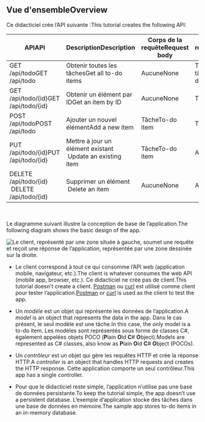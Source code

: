 ## <a name="overview"></a><span data-ttu-id="2c2b3-101">Vue d'ensemble</span><span class="sxs-lookup"><span data-stu-id="2c2b3-101">Overview</span></span>

<span data-ttu-id="2c2b3-102">Ce didacticiel crée l’API suivante :</span><span class="sxs-lookup"><span data-stu-id="2c2b3-102">This tutorial creates the following API:</span></span>

|<span data-ttu-id="2c2b3-103">API</span><span class="sxs-lookup"><span data-stu-id="2c2b3-103">API</span></span> | <span data-ttu-id="2c2b3-104">Description</span><span class="sxs-lookup"><span data-stu-id="2c2b3-104">Description</span></span> | <span data-ttu-id="2c2b3-105">Corps de la requête</span><span class="sxs-lookup"><span data-stu-id="2c2b3-105">Request body</span></span> | <span data-ttu-id="2c2b3-106">Corps de réponse</span><span class="sxs-lookup"><span data-stu-id="2c2b3-106">Response body</span></span> |
|--- | ---- | ---- | ---- |
|<span data-ttu-id="2c2b3-107">GET /api/todo</span><span class="sxs-lookup"><span data-stu-id="2c2b3-107">GET /api/todo</span></span> | <span data-ttu-id="2c2b3-108">Obtenir toutes les tâches</span><span class="sxs-lookup"><span data-stu-id="2c2b3-108">Get all to-do items</span></span> | <span data-ttu-id="2c2b3-109">Aucune</span><span class="sxs-lookup"><span data-stu-id="2c2b3-109">None</span></span> | <span data-ttu-id="2c2b3-110">Tableau de tâches</span><span class="sxs-lookup"><span data-stu-id="2c2b3-110">Array of to-do items</span></span>|
|<span data-ttu-id="2c2b3-111">GET /api/todo/{id}</span><span class="sxs-lookup"><span data-stu-id="2c2b3-111">GET /api/todo/{id}</span></span> | <span data-ttu-id="2c2b3-112">Obtenir un élément par ID</span><span class="sxs-lookup"><span data-stu-id="2c2b3-112">Get an item by ID</span></span> | <span data-ttu-id="2c2b3-113">Aucune</span><span class="sxs-lookup"><span data-stu-id="2c2b3-113">None</span></span> | <span data-ttu-id="2c2b3-114">Tâche</span><span class="sxs-lookup"><span data-stu-id="2c2b3-114">To-do item</span></span>|
|<span data-ttu-id="2c2b3-115">POST /api/todo</span><span class="sxs-lookup"><span data-stu-id="2c2b3-115">POST /api/todo</span></span> | <span data-ttu-id="2c2b3-116">Ajouter un nouvel élément</span><span class="sxs-lookup"><span data-stu-id="2c2b3-116">Add a new item</span></span> | <span data-ttu-id="2c2b3-117">Tâche</span><span class="sxs-lookup"><span data-stu-id="2c2b3-117">To-do item</span></span> | <span data-ttu-id="2c2b3-118">Tâche</span><span class="sxs-lookup"><span data-stu-id="2c2b3-118">To-do item</span></span> |
|<span data-ttu-id="2c2b3-119">PUT /api/todo/{id}</span><span class="sxs-lookup"><span data-stu-id="2c2b3-119">PUT /api/todo/{id}</span></span> | <span data-ttu-id="2c2b3-120">Mettre à jour un élément existant &nbsp;</span><span class="sxs-lookup"><span data-stu-id="2c2b3-120">Update an existing item &nbsp;</span></span> | <span data-ttu-id="2c2b3-121">Tâche</span><span class="sxs-lookup"><span data-stu-id="2c2b3-121">To-do item</span></span> | <span data-ttu-id="2c2b3-122">Aucune</span><span class="sxs-lookup"><span data-stu-id="2c2b3-122">None</span></span> |
|<span data-ttu-id="2c2b3-123">DELETE /api/todo/{id} &nbsp; &nbsp;</span><span class="sxs-lookup"><span data-stu-id="2c2b3-123">DELETE /api/todo/{id} &nbsp; &nbsp;</span></span> | <span data-ttu-id="2c2b3-124">Supprimer un élément &nbsp; &nbsp;</span><span class="sxs-lookup"><span data-stu-id="2c2b3-124">Delete an item &nbsp; &nbsp;</span></span> | <span data-ttu-id="2c2b3-125">Aucune</span><span class="sxs-lookup"><span data-stu-id="2c2b3-125">None</span></span> | <span data-ttu-id="2c2b3-126">Aucune</span><span class="sxs-lookup"><span data-stu-id="2c2b3-126">None</span></span>|

<br>

<span data-ttu-id="2c2b3-127">Le diagramme suivant illustre la conception de base de l’application.</span><span class="sxs-lookup"><span data-stu-id="2c2b3-127">The following diagram shows the basic design of the app.</span></span>

![Le client, représenté par une zone située à gauche, soumet une requête et reçoit une réponse de l’application, représentée par une zone dessinée sur la droite.](../../tutorials/first-web-api/_static/architecture.png)

* <span data-ttu-id="2c2b3-132">Le client correspond à tout ce qui consomme l’API web (application mobile, navigateur, etc.).</span><span class="sxs-lookup"><span data-stu-id="2c2b3-132">The client is whatever consumes the web API (mobile app, browser, etc.).</span></span> <span data-ttu-id="2c2b3-133">Ce didacticiel ne crée pas de client.</span><span class="sxs-lookup"><span data-stu-id="2c2b3-133">This tutorial doesn't create a client.</span></span> <span data-ttu-id="2c2b3-134">[Postman](https://www.getpostman.com/) ou [curl](https://developer.apple.com/legacy/library/documentation/Darwin/Reference/ManPages/man1/curl.1.html) est utilisé comme client pour tester l’application.</span><span class="sxs-lookup"><span data-stu-id="2c2b3-134">[Postman](https://www.getpostman.com/) or [curl](https://developer.apple.com/legacy/library/documentation/Darwin/Reference/ManPages/man1/curl.1.html) is used as the client to test the app.</span></span>

* <span data-ttu-id="2c2b3-135">Un *modèle* est un objet qui représente les données de l’application.</span><span class="sxs-lookup"><span data-stu-id="2c2b3-135">A *model* is an object that represents the data in the app.</span></span> <span data-ttu-id="2c2b3-136">Dans le cas présent, le seul modèle est une tâche.</span><span class="sxs-lookup"><span data-stu-id="2c2b3-136">In this case, the only model is a to-do item.</span></span> <span data-ttu-id="2c2b3-137">Les modèles sont représentés sous forme de classes C#, également appelées objets POCO (**P**lain **O**ld **C**# **O**bject).</span><span class="sxs-lookup"><span data-stu-id="2c2b3-137">Models are represented as C# classes, also know as **P**lain **O**ld **C**# **O**bject (POCOs).</span></span>

* <span data-ttu-id="2c2b3-138">Un *contrôleur* est un objet qui gère les requêtes HTTP et crée la réponse HTTP.</span><span class="sxs-lookup"><span data-stu-id="2c2b3-138">A *controller* is an object that handles HTTP requests and creates the HTTP response.</span></span> <span data-ttu-id="2c2b3-139">Cette application comporte un seul contrôleur.</span><span class="sxs-lookup"><span data-stu-id="2c2b3-139">This app has a single controller.</span></span>

* <span data-ttu-id="2c2b3-140">Pour que le didacticiel reste simple, l’application n’utilise pas une base de données persistante.</span><span class="sxs-lookup"><span data-stu-id="2c2b3-140">To keep the tutorial simple, the app doesn’t use a persistent database.</span></span> <span data-ttu-id="2c2b3-141">L’exemple d’application stocke des tâches dans une base de données en mémoire.</span><span class="sxs-lookup"><span data-stu-id="2c2b3-141">The sample app stores to-do items in an in-memory database.</span></span>
